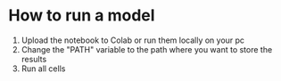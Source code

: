# How to run a model

 1. Upload the notebook to Colab or run them locally on your pc
 2. Change the "PATH" variable to the path where you want to store the results
 3. Run all cells
